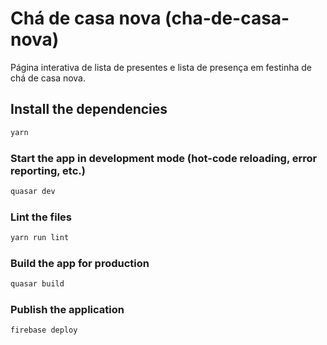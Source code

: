 # Chá de casa nova (cha-de-casa-nova)

Página interativa de lista de presentes e lista de presença em festinha de chá de casa nova.

## Install the dependencies
```bash
yarn
```

### Start the app in development mode (hot-code reloading, error reporting, etc.)
```bash
quasar dev
```

### Lint the files
```bash
yarn run lint
```

### Build the app for production
```bash
quasar build
```

### Publish the application
```bash
firebase deploy
```
